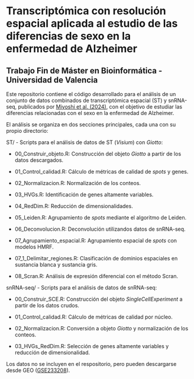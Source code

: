 # Transcriptómica con resolución espacial aplicada al estudio de las diferencias de sexo en la enfermedad de Alzheimer

## Trabajo Fin de Máster en Bioinformática - Universidad de Valencia

Este repositorio contiene el código desarrollado para el análisis de un conjunto de datos combinados de transcriptómica espacial (ST) y snRNA-seq, publicados por [Miyoshi et al. (2024)](https://pmc.ncbi.nlm.nih.gov/articles/PMC11631771/), con el objetivo de estudiar las diferencias relacionadas con el sexo en la enfermedad de Alzheimer.

El análisis se organiza en dos secciones principales, cada una con su propio directorio:

ST/ - Scripts para el análisis de datos de ST (*Visium*) con *Giotto*:

-   00_Construir_objeto.R: Construcción del objeto *Giotto* a partir de los datos descargados.

-   01_Control_calidad.R: Cálculo de métricas de calidad de *spots* y genes.

-   02_Normalizacion.R: Normalización de los conteos.

-   03_HVGs.R: Identificación de genes altamente variables.

-   04_RedDim.R: Reducción de dimensionalidades.

-   05_Leiden.R: Agrupamiento de *spots* mediante el algoritmo de Leiden.

-   06_Deconvolucion.R: Deconvolución utilizandos datos de snRNA-seq.

-   07_Agrupamiento_espacial.R: Agrupamiento espacial de *spots* con modelos HMRF.

-   07_1_Delimitar_regiones.R: Clasificación de dominios espaciales en sustancia blanca y sustancia gris.

-   08_Scran.R: Análisis de expresión diferencial con el método Scran.

snRNA-seq/ - Scripts para el análisis de datos de snRNA-seq:

-   00_Construir_SCE.R: Construcción del objeto *SingleCellExperiment* a partir de los datos crudos.

-   01_Control_calidad.R: Cálculo de métricas de calidad por núcleo.

-   02_Normalizacion.R: Conversión a objeto *Giotto* y normalización de los conteos.

-   03_HVGs_RedDim.R: Selección de genes altamente variables y reducción de dimensionalidad.

Los datos no se incluyen en el respositorio, pero pueden descargarse desde GEO ([GSE233208](https://www.ncbi.nlm.nih.gov/geo/query/acc.cgi?acc=GSE233208)).
